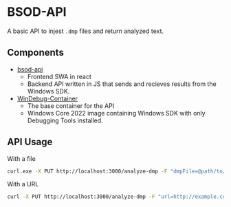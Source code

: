 # BSOD-API
A basic API to injest `.dmp` files and return analyzed text.

## Components
- [bsod-api](https://github.com/PipeItToDevNull/bsod-api)
    - Frontend SWA in react
    - Backend API written in JS that sends and recieves results from the Windows SDK.
- [WinDebug-Container](https://github.com/PipeItToDevNull/WinDebug-Container)
    - The base container for the API
    - Windows Core 2022 image containing Windows SDK with only Debugging Tools installed.

## API Usage
With a file
```bash
curl.exe -X PUT http://localhost:3000/analyze-dmp -F "dmpFile=@path/to/test.dmp"
```

With a URL
```bash
curl -X PUT http://localhost:3000/analyze-dmp -F "url=http://example.com/file.dmp"
```